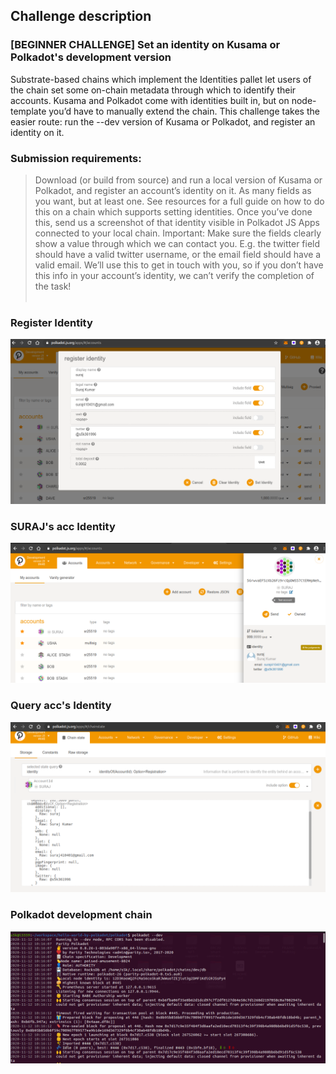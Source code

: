 ## Challenge description
### [BEGINNER CHALLENGE] Set an identity on Kusama or Polkadot's development version
Substrate-based chains which implement the Identities pallet let users of the chain set some on-chain metadata through which to identify their accounts. Kusama and Polkadot come with identities built in, but on node-template you’d have to manually extend the chain. This challenge takes the easier route: run the --dev version of Kusama or Polkadot, and register an identity on it.<br/>

### Submission requirements:
 > Download (or build from source) and run a local version of Kusama or Polkadot, and register an account’s identity on it. As many fields as you want, but at least one. See resources for a full guide on how to do this on a chain which supports setting identities. Once you’ve done this, send us a screenshot of that identity visible in Polkadot JS Apps connected to your local chain. Important: Make sure the fields clearly show a value through which we can contact you. E.g. the twitter field should have a valid twitter username, or the email field should have a valid email. We’ll use this to get in touch with you, so if you don’t have this info in your account’s identity, we can’t verify the completion of the task!<br/><br/>

### Register Identity
![register_identity](register_identity.png)<br/>
### SURAJ's acc Identity
![acc_identity](acc_identity.png)<br/>
### Query acc's Identity
![query](query.png)<br/>
### Polkadot development chain
![node](node.png)
